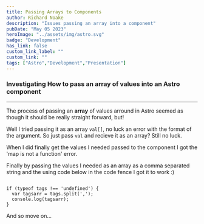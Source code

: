 ```yaml
---
title: Passing Arrays to Components
author: Richard Noake
description: "Issues passing an array into a component"
pubDate: "May 05 2023"
heroImage: "../assets/img/astro.svg"
badge: "Development"
has_link: false
custom_link_label: ""
custom_link: ""
tags: ["Astro","Development","Presentation"]
---
```



### Investigating How to pass an array of values into an Astro component

---

The process of passing an **array** of values arround in Astro seemed as though it should be really straight forward, but!

Well I tried passing it as an array <code>val[]</code>, no luck an error with the format of the argument. So just pass <code>val</code> and recieve it as an array? Still no luck.

When I did finally get the values I needed passed to the component I got the 'map is not a function' error.

Finally by passing the values I needed as an array as a comma separated string and the using code below in the code fence I got it to work :)

<code>
if (typeof tags !== 'undefined') {
  var tagsarr = tags.split(',');
  console.log(tagsarr);
}
</code>

And so move on...
